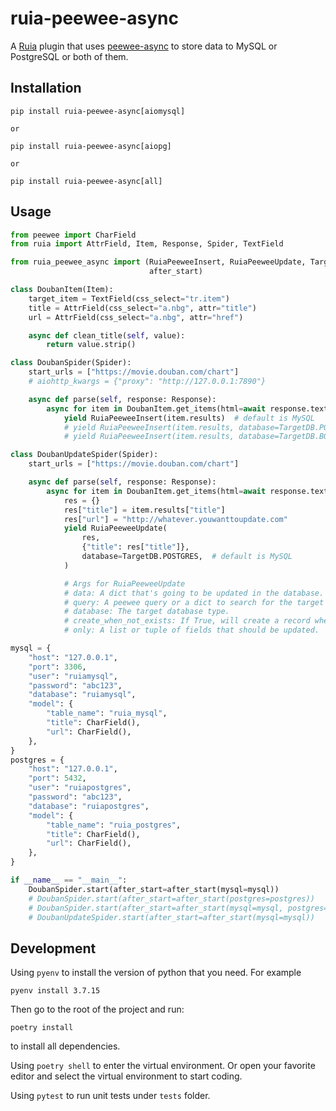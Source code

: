 # ruia-peewee-async

A [Ruia](https://github.com/howie6879/ruia) plugin that uses [peewee-async](https://github.com/05bit/peewee-async) to store data to MySQL or PostgreSQL or both of them.


## Installation

```shell
pip install ruia-peewee-async[aiomysql]

or

pip install ruia-peewee-async[aiopg]

or

pip install ruia-peewee-async[all]
```

## Usage


```python
from peewee import CharField
from ruia import AttrField, Item, Response, Spider, TextField

from ruia_peewee_async import (RuiaPeeweeInsert, RuiaPeeweeUpdate, TargetDB,
                               after_start)

class DoubanItem(Item):
    target_item = TextField(css_select="tr.item")
    title = AttrField(css_select="a.nbg", attr="title")
    url = AttrField(css_select="a.nbg", attr="href")

    async def clean_title(self, value):
        return value.strip()

class DoubanSpider(Spider):
    start_urls = ["https://movie.douban.com/chart"]
    # aiohttp_kwargs = {"proxy": "http://127.0.0.1:7890"}

    async def parse(self, response: Response):
        async for item in DoubanItem.get_items(html=await response.text()):
            yield RuiaPeeweeInsert(item.results)  # default is MySQL
            # yield RuiaPeeweeInsert(item.results, database=TargetDB.POSTGRES) # save to Postgresql
            # yield RuiaPeeweeInsert(item.results, database=TargetDB.BOTH) # save to both MySQL and Postgresql

class DoubanUpdateSpider(Spider):
    start_urls = ["https://movie.douban.com/chart"]

    async def parse(self, response: Response):
        async for item in DoubanItem.get_items(html=await response.text()):
            res = {}
            res["title"] = item.results["title"]
            res["url"] = "http://whatever.youwanttoupdate.com"
            yield RuiaPeeweeUpdate(
                res,
                {"title": res["title"]},
                database=TargetDB.POSTGRES,  # default is MySQL
            )

            # Args for RuiaPeeweeUpdate
            # data: A dict that's going to be updated in the database.
            # query: A peewee query or a dict to search for the target data in database.
            # database: The target database type.
            # create_when_not_exists: If True, will create a record when data not exists. Default is True.
            # only: A list or tuple of fields that should be updated.

mysql = {
    "host": "127.0.0.1",
    "port": 3306,
    "user": "ruiamysql",
    "password": "abc123",
    "database": "ruiamysql",
    "model": {
        "table_name": "ruia_mysql",
        "title": CharField(),
        "url": CharField(),
    },
}
postgres = {
    "host": "127.0.0.1",
    "port": 5432,
    "user": "ruiapostgres",
    "password": "abc123",
    "database": "ruiapostgres",
    "model": {
        "table_name": "ruia_postgres",
        "title": CharField(),
        "url": CharField(),
    },
}

if __name__ == "__main__":
    DoubanSpider.start(after_start=after_start(mysql=mysql))
    # DoubanSpider.start(after_start=after_start(postgres=postgres))
    # DoubanSpider.start(after_start=after_start(mysql=mysql, postgres=postgres))
    # DoubanUpdateSpider.start(after_start=after_start(mysql=mysql))
```

## Development
Using `pyenv` to install the version of python that you need.
For example
```shell
pyenv install 3.7.15
```
Then go to the root of the project and run:
```shell
poetry install
```
to install all dependencies.

Using `poetry shell` to enter the virtual environment. Or open your favorite editor and select the virtual environment to start coding.

Using `pytest` to run unit tests under `tests` folder.
